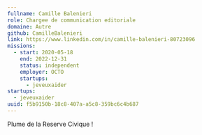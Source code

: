 ```yaml
---
fullname: Camille Balenieri
role: Chargee de communication editoriale
domaine: Autre
github: CamilleBalenieri
link: https://www.linkedin.com/in/camille-balenieri-80723096
missions:
  - start: 2020-05-18
    end: 2022-12-31
    status: independent
    employer: OCTO
    startups:
      - jeveuxaider
startups:
  - jeveuxaider
uuid: f5b9150b-18c8-407a-a5c8-359bc6c4b687
---
```

Plume de la Reserve Civique !